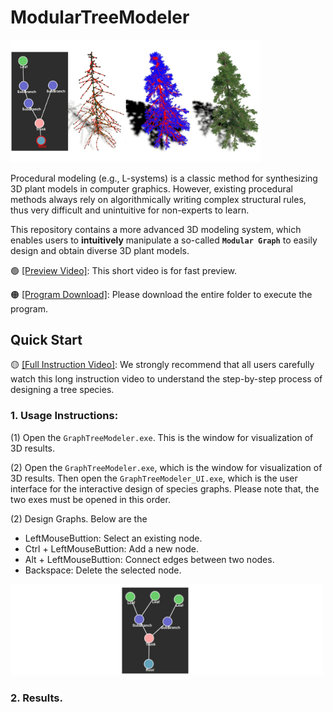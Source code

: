 # ModularTreeModeler

<img src="https://github.com/RyuZhihao123/Modular-Tree-Modeler-25/blob/main/Figures/1.png" alt="Teaser" style="width:400px;"/>

Procedural modeling (e.g., L-systems) is a classic method for synthesizing 3D plant models in computer graphics. However, existing procedural methods always rely on algorithmically writing complex structural rules, thus very difficult and unintuitive for non-experts to learn.

This repository contains a more advanced 3D modeling system, which enables users to **intuitively** manipulate a so-called **``Modular Graph``** to easily design and obtain diverse 3D plant models. 

🟢 [[Preview Video]](https://drive.google.com/file/d/1FugtnOsYm2L_HkJawwiUUKoe6aQs5e93/view?usp=sharing): This short video is for fast preview.

🟠 [[Program Download]](https://github.com/RyuZhihao123/Modular-Tree-Modeler-25/tree/main/GraphTreeModeler): Please download the entire folder to execute the program.

## Quick Start

🟡 [[Full Instruction Video]](): We strongly recommend that all users carefully watch this long instruction video to understand the step-by-step process of designing a tree species.



### 1. Usage Instructions:

(1) Open the ``GraphTreeModeler.exe``. This is the window for visualization of 3D results. 

(2) Open the ``GraphTreeModeler.exe``, which is the window for visualization of 3D results. 
Then open the ``GraphTreeModeler_UI.exe``, which is the user interface for the interactive design of species graphs. Please note that, the two exes must be opened in this order.

(2) Design Graphs. Below are the 

- LeftMouseButtion: Select an existing node.
- Ctrl + LeftMouseButtion: Add a new node.
- Alt + LeftMouseButtion: Connect edges between two nodes.
- Backspace: Delete the selected node.

<img src="https://github.com/RyuZhihao123/Modular-Tree-Modeler-25/blob/main/Figures/graph.png" alt="Graph" style="width:500px;"/>

### 2. Results.




